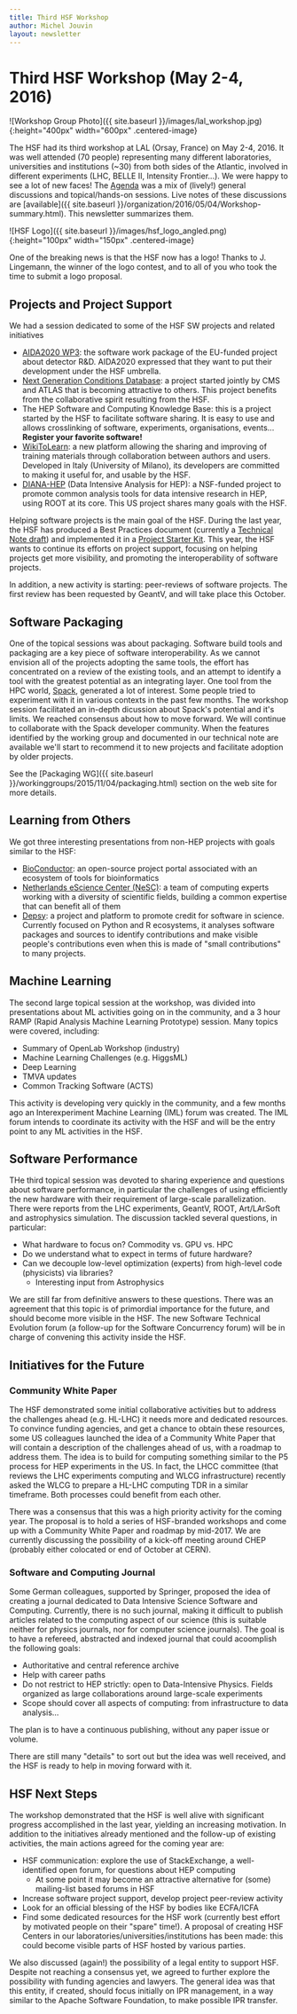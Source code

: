```yaml
---
title: Third HSF Workshop
author: Michel Jouvin
layout: newsletter
---
```


# Third HSF Workshop (May 2-4, 2016)

![Workshop Group Photo]({{ site.baseurl }}/images/lal_workshop.jpg){:height="400px"
width="600px" .centered-image}

The HSF had its third workshop at LAL (Orsay, France) on May 2-4, 2016. It was
well attended (70 people) representing many different laboratories, universities
and institutions (~30) from both sides of the Atlantic, involved in different
experiments (LHC, BELLE II, Intensity Frontier...). We were happy to see a lot
of new faces! The [Agenda](https://indico.cern.ch/event/496146/timetable/) was a
mix of (lively!) general discussions and topical/hands-on sessions. Live notes
of these discussions are
[available]({{ site.baseurl }}/organization/2016/05/04/Workshop-summary.html).
This newsletter summarizes them.

![HSF Logo]({{ site.baseurl }}/images/hsf_logo_angled.png){:height="100px"
width="150px" .centered-image}

One of the breaking news is that the HSF now has a logo! Thanks to J. Lingemann,
the winner of the logo contest, and to all of you who took the time to submit a
logo proposal.

## Projects and Project Support

We had a session dedicated to some of the HSF SW projects and related
initiatives

- [AIDA2020 WP3](http://aida2020.web.cern.ch/activities/wp3-advanced-software):
  the software work package of the EU-funded project about detector R&D.
  AIDA2020 expressed that they want to put their development under the HSF
  umbrella.
- [Next Generation Conditions Database](https://github.com/HSF/PhysCondDB): a
  project started jointly by CMS and ATLAS that is becoming attractive to
  others. This project benefits from the collaborative spirit resulting from the
  HSF.
- The HEP Software and Computing Knowledge Base: this is a project started by
  the HSF to facilitate software sharing. It is easy to use and allows
  crosslinking of software, experiments, organisations, events... **Register
  your favorite software!**
- [WikiToLearn](https://en.wikitolearn.org/Main_Page): a new platform allowing
  the sharing and improving of training materials through collaboration between
  authors and users. Developed in Italy (University of Milano), its developers
  are committed to making it useful for, and usable by the HSF.
- [DIANA-HEP](http://diana-hep.org/) (Data Intensive Analysis for HEP): a
  NSF-funded project to promote common analysis tools for data intensive
  research in HEP, using ROOT at its core. This US project shares many goals
  with the HSF.

Helping software projects is the main goal of the HSF. During the last year, the
HSF has produced a Best Practices document (currently a
[Technical Note draft](https://github.com/HSF/documents/blob/master/HSF-TN/draft-2016-PROJ/draft-HSF-TN-2016-PROJ.md))
and implemented it in a [Project Starter Kit](https://github.com/HSF/tools).
This year, the HSF wants to continue its efforts on project support, focusing on
helping projects get more visibility, and promoting the interoperability of
software projects.

In addition, a new activity is starting: peer-reviews of software projects. The
first review has been requested by GeantV, and will take place this October.

## Software Packaging

One of the topical sessions was about packaging. Software build tools and
packaging are a key piece of software interoperability. As we cannot envision
all of the projects adopting the same tools, the effort has concentrated on a
review of the existing tools, and an attempt to identify a tool with the
greatest potential as an integrating layer. One tool from the HPC world,
[Spack](https://spack.io/), generated a lot of interest. Some people tried to
experiment with it in various contexts in the past few months. The workshop
session facilitated an in-depth dicussion about Spack's potential and it's
limits. We reached consensus about how to move forward. We will continue to
collaborate with the Spack developer community. When the features identified by
the working group and documented in our technical note are available we'll start
to recommend it to new projects and facilitate adoption by older projects.

See the [Packaging
WG]({{ site.baseurl }}/workinggroups/2015/11/04/packaging.html) section on the
web site for more details.

## Learning from Others

We got three interesting presentations from non-HEP projects with goals similar
to the HSF:

- [BioConductor](https://www.bioconductor.org/): an open-source project portal
  associated with an ecosystem of tools for bioinformatics
- [Netherlands eScience Center (NeSC)](https://www.esciencecenter.nl/): a team
  of computing experts working with a diversity of scientific fields, building a
  common expertise that can benefit all of them
- [Depsy](http://depsy.org/): a project and platform to promote credit for
  software in science. Currently focused on Python and R ecosystems, it analyses
  software packages and sources to identify contributions and make visible
  people's contributions even when this is made of "small contributions" to many
  projects.

## Machine Learning

The second large topical session at the workshop, was divided into presentations
about ML activities going on in the community, and a 3 hour RAMP (Rapid Analysis
Machine Learning Prototype) session. Many topics were covered, including:

- Summary of OpenLab Workshop (industry)
- Machine Learning Challenges (e.g. HiggsML)
- Deep Learning
- TMVA updates
- Common Tracking Software (ACTS)

This activity is developing very quickly in the community, and a few months ago
an Interexperiment Machine Learning (IML) forum was created. The IML forum
intends to coordinate its activity with the HSF and will be the entry point to
any ML activities in the HSF.

## Software Performance

THe third topical session was devoted to sharing experience and questions about
software performance, in particular the challenges of using efficiently the new
hardware with their requirement of large-scale parallelization. There were
reports from the LHC experiments, GeantV, ROOT, Art/LArSoft and astrophysics
simulation. The discussion tackled several questions, in particular:

- What hardware to focus on? Commodity vs. GPU vs. HPC
- Do we understand what to expect in terms of future hardware?
- Can we decouple low-level optimization (experts) from high-level code
  (physicists) via libraries?
  - Interesting input from Astrophysics

We are still far from definitive answers to these questions. There was an
agreement that this topic is of primordial importance for the future, and should
become more visible in the HSF. The new Software Technical Evolution forum (a
follow-up for the Software Concurrency forum) will be in charge of convening
this activity inside the HSF.

## Initiatives for the Future

### Community White Paper

The HSF demonstrated some initial collaborative activities but to address the
challenges ahead (e.g. HL-LHC) it needs more and dedicated resources. To
convince funding agencies, and get a chance to obtain these resources, some US
colleagues launched the idea of a Community White Paper that will contain a
description of the challenges ahead of us, with a roadmap to address them. The
idea is to build for computing something similar to the P5 process for HEP
experiments in the US. In fact, the LHCC committee (that reviews the LHC
experiments computing and WLCG infrastructure) recently asked the WLCG to
prepare a HL-LHC computing TDR in a similar timeframe. Both processes could
benefit from each other.

There was a consensus that this was a high priority activity for the coming
year. The proposal is to hold a series of HSF-branded workshops and come up with
a Community White Paper and roadmap by mid-2017. We are currently discussing the
possibility of a kick-off meeting around CHEP (probably either colocated or end
of October at CERN).

### Software and Computing Journal

Some German colleagues, supported by Springer, proposed the idea of creating a
journal dedicated to Data Intensive Science Software and Computing. Currently,
there is no such journal, making it difficult to publish articles related to the
computing aspect of our science (this is suitable neither for physics journals,
nor for computer science journals). The goal is to have a refereed, abstracted
and indexed journal that could acoomplish the following goals:

- Authoritative and central reference archive
- Help with career paths
- Do not restrict to HEP strictly: open to Data-Intensive Physics. Fields
  organized as large collaborations around large-scale experiments
- Scope should cover all aspects of computing: from infrastructure to data
  analysis…

The plan is to have a continuous publishing, without any paper issue or volume.

There are still many "details" to sort out but the idea was well received, and
the HSF is ready to help in moving forward with it.

## HSF Next Steps

The workshop demonstrated that the HSF is well alive with significant progress
accomplished in the last year, yielding an increasing motivation. In addition to
the initiatives already mentioned and the follow-up of existing activities, the
main actions agreed for the coming year are:

- HSF communication: explore the use of StackExchange, a well-identified open
  forum, for questions about HEP computing
  - At some point it may become an attractive alternative for (some)
    mailing-list based forums in HSF
- Increase software project support, develop project peer-review activity
- Look for an official blessing of the HSF by bodies like ECFA/ICFA
- Find some dedicated resources for the HSF work (currently best effort by
  motivated people on their "spare" time!). A proposal of creating HSF Centers
  in our laboratories/universities/institutions has been made: this could become
  visible parts of HSF hosted by various parties.

We also discussed (again!) the possibility of a legal entity to support HSF.
Despite not reaching a consensus yet, we agreed to further explore the
possibility with funding agencies and lawyers. The general idea was that this
entity, if created, should focus initially on IPR management, in a way similar
to the Apache Software Foundation, to make possible IPR transfer.

